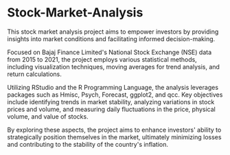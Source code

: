 # Stock-Market-Analysis

This stock market analysis project aims to empower investors by providing insights into market conditions and facilitating informed decision-making.

Focused on Bajaj Finance Limited's National Stock Exchange (NSE) data from 2015 to 2021, the project employs various statistical methods, including visualization techniques, moving averages for trend analysis, and return calculations.

Utilizing RStudio and the R Programming Language, the analysis leverages packages such as Hmisc, Psych, Forecast, ggplot2, and qcc. Key objectives include identifying trends in market stability, analyzing variations in stock prices and volume, and measuring daily fluctuations in the price, physical volume, and value of stocks. 

By exploring these aspects, the project aims to enhance investors' ability to strategically position themselves in the market, ultimately minimizing losses and contributing to the stability of the country's inflation.
